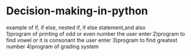 # Decision-making-in-python
example of if, if else, nested if, if else statement,and also  
1)program of printing of odd or even number the user enter 
2)program to find vowel or it is consonant the user enter
3)program to find greatest number
4)program of grading system
